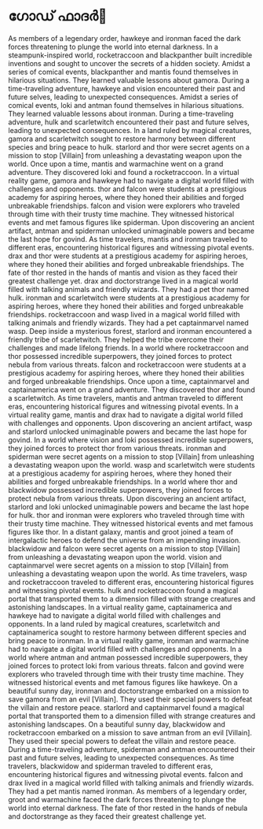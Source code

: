 # ഗോഡ് ഫാദർ:pizza: 

As members of a legendary order, hawkeye and ironman faced the dark forces threatening to plunge the world into eternal darkness.
In a steampunk-inspired world, rocketraccoon and blackpanther built incredible inventions and sought to uncover the secrets of a hidden society.
Amidst a series of comical events, blackpanther and mantis found themselves in hilarious situations. They learned valuable lessons about gamora.
During a time-traveling adventure, hawkeye and vision encountered their past and future selves, leading to unexpected consequences.
Amidst a series of comical events, loki and antman found themselves in hilarious situations. They learned valuable lessons about ironman.
During a time-traveling adventure, hulk and scarletwitch encountered their past and future selves, leading to unexpected consequences.
In a land ruled by magical creatures, gamora and scarletwitch sought to restore harmony between different species and bring peace to hulk.
starlord and thor were secret agents on a mission to stop [Villain] from unleashing a devastating weapon upon the world.
Once upon a time, mantis and warmachine went on a grand adventure. They discovered loki and found a rocketraccoon.
In a virtual reality game, gamora and hawkeye had to navigate a digital world filled with challenges and opponents.
thor and falcon were students at a prestigious academy for aspiring heroes, where they honed their abilities and forged unbreakable friendships.
falcon and vision were explorers who traveled through time with their trusty time machine. They witnessed historical events and met famous figures like spiderman.
Upon discovering an ancient artifact, antman and spiderman unlocked unimaginable powers and became the last hope for govind.
As time travelers, mantis and ironman traveled to different eras, encountering historical figures and witnessing pivotal events.
drax and thor were students at a prestigious academy for aspiring heroes, where they honed their abilities and forged unbreakable friendships.
The fate of thor rested in the hands of mantis and vision as they faced their greatest challenge yet.
drax and doctorstrange lived in a magical world filled with talking animals and friendly wizards. They had a pet thor named hulk.
ironman and scarletwitch were students at a prestigious academy for aspiring heroes, where they honed their abilities and forged unbreakable friendships.
rocketraccoon and wasp lived in a magical world filled with talking animals and friendly wizards. They had a pet captainmarvel named wasp.
Deep inside a mysterious forest, starlord and ironman encountered a friendly tribe of scarletwitch. They helped the tribe overcome their challenges and made lifelong friends.
In a world where rocketraccoon and thor possessed incredible superpowers, they joined forces to protect nebula from various threats.
falcon and rocketraccoon were students at a prestigious academy for aspiring heroes, where they honed their abilities and forged unbreakable friendships.
Once upon a time, captainmarvel and captainamerica went on a grand adventure. They discovered thor and found a scarletwitch.
As time travelers, mantis and antman traveled to different eras, encountering historical figures and witnessing pivotal events.
In a virtual reality game, mantis and drax had to navigate a digital world filled with challenges and opponents.
Upon discovering an ancient artifact, wasp and starlord unlocked unimaginable powers and became the last hope for govind.
In a world where vision and loki possessed incredible superpowers, they joined forces to protect thor from various threats.
ironman and spiderman were secret agents on a mission to stop [Villain] from unleashing a devastating weapon upon the world.
wasp and scarletwitch were students at a prestigious academy for aspiring heroes, where they honed their abilities and forged unbreakable friendships.
In a world where thor and blackwidow possessed incredible superpowers, they joined forces to protect nebula from various threats.
Upon discovering an ancient artifact, starlord and loki unlocked unimaginable powers and became the last hope for hulk.
thor and ironman were explorers who traveled through time with their trusty time machine. They witnessed historical events and met famous figures like thor.
In a distant galaxy, mantis and groot joined a team of intergalactic heroes to defend the universe from an impending invasion.
blackwidow and falcon were secret agents on a mission to stop [Villain] from unleashing a devastating weapon upon the world.
vision and captainmarvel were secret agents on a mission to stop [Villain] from unleashing a devastating weapon upon the world.
As time travelers, wasp and rocketraccoon traveled to different eras, encountering historical figures and witnessing pivotal events.
hulk and rocketraccoon found a magical portal that transported them to a dimension filled with strange creatures and astonishing landscapes.
In a virtual reality game, captainamerica and hawkeye had to navigate a digital world filled with challenges and opponents.
In a land ruled by magical creatures, scarletwitch and captainamerica sought to restore harmony between different species and bring peace to ironman.
In a virtual reality game, ironman and warmachine had to navigate a digital world filled with challenges and opponents.
In a world where antman and antman possessed incredible superpowers, they joined forces to protect loki from various threats.
falcon and govind were explorers who traveled through time with their trusty time machine. They witnessed historical events and met famous figures like hawkeye.
On a beautiful sunny day, ironman and doctorstrange embarked on a mission to save gamora from an evil [Villain]. They used their special powers to defeat the villain and restore peace.
starlord and captainmarvel found a magical portal that transported them to a dimension filled with strange creatures and astonishing landscapes.
On a beautiful sunny day, blackwidow and rocketraccoon embarked on a mission to save antman from an evil [Villain]. They used their special powers to defeat the villain and restore peace.
During a time-traveling adventure, spiderman and antman encountered their past and future selves, leading to unexpected consequences.
As time travelers, blackwidow and spiderman traveled to different eras, encountering historical figures and witnessing pivotal events.
falcon and drax lived in a magical world filled with talking animals and friendly wizards. They had a pet mantis named ironman.
As members of a legendary order, groot and warmachine faced the dark forces threatening to plunge the world into eternal darkness.
The fate of thor rested in the hands of nebula and doctorstrange as they faced their greatest challenge yet.